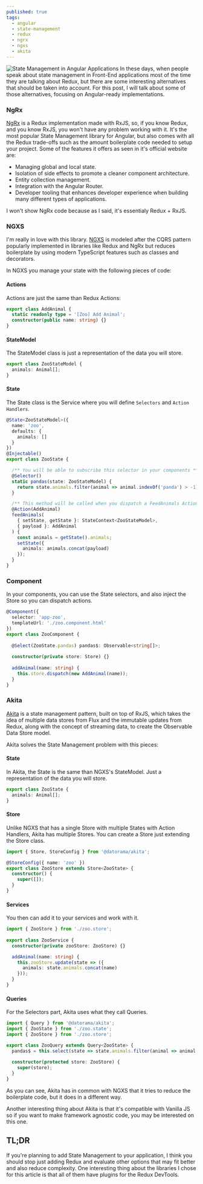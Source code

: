 ```yaml
---
published: true
tags:
  - angular
  - state-management
  - redux
  - ngrx
  - ngxs
  - akita
---
```

![State Management in Angular Applications]({{site.baseurl}}/images/state-management-in-angular-applications.png)
In these days, when people speak about state management in Front-End applications most of the time they are talking about Redux, but there are some interesting alternatives that should be taken into account. For this post, I will talk about some of those alternatives, focusing on Angular-ready implementations.

### NgRx
[NgRx](https://ngrx.io/) is a Redux implementation made with RxJS, so, if you know Redux, and you know RxJS, you won't have any problem working with it. It's the most popular State Management library for Angular, but also comes with all the Redux trade-offs such as the amount boilerplate code needed to setup your project. Some of the features it offers as seen in it's official website are:
* Managing global and local state.
* Isolation of side effects to promote a cleaner component architecture.
* Entity collection management.
* Integration with the Angular Router.
* Developer tooling that enhances developer experience when building many different types of applications.

I won't show NgRx code because as I said, it's essentialy Redux + RxJS.

### NGXS
I'm really in love with this library.
[NGXS](https://www.ngxs.io/) is modeled after the CQRS pattern popularly implemented in libraries like Redux and NgRx but reduces boilerplate by using modern TypeScript features such as classes and decorators.

In NGXS you manage your state with the following pieces of code:

#### Actions
Actions are just the same than Redux Actions:
```ts
export class AddAnimal {
  static readonly type = '[Zoo] Add Animal';
  constructor(public name: string) {}
}
```

#### StateModel 
The StateModel class is just a representation of the data you will store.

```ts
export class ZooStateModel {
  animals: Animal[];
}
```

#### State
The State class is the Service where you will define `Selectors` and `Action Handlers`.
```ts
@State<ZooStateModel>({
  name: 'zoo',
  defaults: {
    animals: []
  }
})
@Injectable()
export class ZooState {

  /** You will be able to subscribe this selector in your components **/
  @Selector()
  static pandas(state: ZooStateModel) {
    return state.animals.filter(animal => animal.indexOf('panda') > -1);
  }

  /** This method will be called when you dispatch a FeedAnimals Action **/
  @Action(AddAnimal)
  feedAnimals(
    { setState, getState }: StateContext<ZooStateModel>,
    { payload }: AddAnimal
  ) {
    const animals = getState().animals;
    setState({
      animals: animals.concat(payload)
    });
  }
}
```

### Component
In your components, you can use the State selectors, and also inject the Store so you can dispatch actions.

```ts
@Component({
  selector: 'app-zoo',
  templateUrl: './zoo.component.html'
})
export class ZooComponent {
  
  @Select(ZooState.pandas) pandas$: Observable<string[]>;
  
  constructor(private store: Store) {}
  
  addAnimal(name: string) {
    this.store.dispatch(new AddAnimal(name));
  }
}
```

### Akita
[Akita](https://datorama.github.io/akita/) is a state management pattern, built on top of RxJS, which takes the idea of multiple data stores from Flux and the immutable updates from Redux, along with the concept of streaming data, to create the Observable Data Store model.

Akita solves the State Management problem with this pieces:

#### State

In Akita, the State is the same than NGXS's StateModel. Just a representation of the data you will store.

```ts
export class ZooState {
  animals: Animal[];
}
```

#### Store

Unlike NGXS that has a single Store with multiple States with Action Handlers, Akita has multiple Stores. You can create a Store just extending the Store class.

```ts
import { Store, StoreConfig } from '@datorama/akita';

@StoreConfig({ name: 'zoo' })
export class ZooStore extends Store<ZooState> {
  constructor() {
    super([]);
  }
}
```

#### Services

You then can add it to your services and work with it.

```ts
import { ZooStore } from './zoo.store';
 
export class ZooService {
  constructor(private zooStore: ZooStore) {}

  addAnimal(name: string) {
    this.zooStore.update(state => ({
      animals: state.animals.concat(name)
    }));
  }
}
```

#### Queries
For the Selectors part, Akita uses what they call Queries.

```ts
import { Query } from '@datorama/akita';
import { ZooState } from './zoo.state';
import { ZooStore } from './zoo.store';

export class ZooQuery extends Query<ZooState> {
  pandas$ = this.select(state => state.animals.filter(animal => animal.indexOf('panda') > -1));
  
  constructor(protected store: ZooStore) {
    super(store);
  }
}
```

As you can see, Akita has in common with NGXS that it tries to reduce the boilerplate code, but it does in a different way.

Another interesting thing about Akita is that it's compatible with Vanilla JS so if you want to make framework agnostic code, you may be interested on this one.

## TL;DR

If you're planning to add State Management to your application, I think you should stop just adding Redux and evaluate other options that may fit better and also reduce complexity. One interesting thing about the libraries I chose for this article is that all of them have plugins for the Redux DevTools.